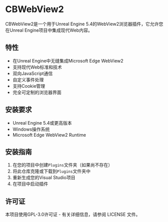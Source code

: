 # CBWebView2

CBWebView2是一个用于Unreal Engine 5.4的WebView2浏览器插件，它允许您在Unreal Engine项目中集成现代Web内容。

## 特性

- 在Unreal Engine中无缝集成Microsoft Edge WebView2
- 支持现代Web标准和技术
- 双向JavaScript通信
- 自定义事件处理
- 支持Cookie管理
- 完全可定制的浏览器界面

## 安装要求

- Unreal Engine 5.4或更高版本
- Windows操作系统
- Microsoft Edge WebView2 Runtime

## 安装指南

1. 在您的项目中创建`Plugins`文件夹（如果尚不存在）
2. 将此仓库克隆或下载到`Plugins`文件夹中
3. 重新生成您的Visual Studio项目
4. 在项目中启动插件

## 许可证
本项目使用GPL-3.0许可证 - 有关详细信息，请参阅 LICENSE 文件。

